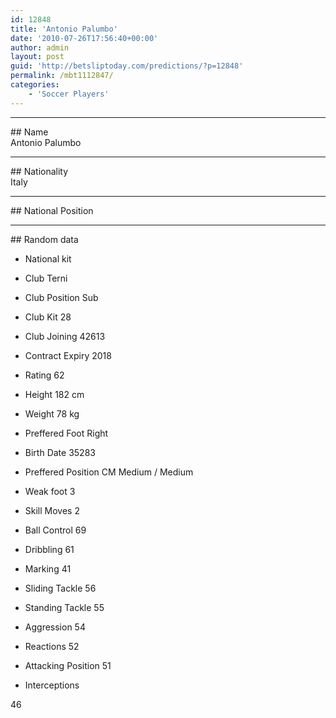 ```yaml
---
id: 12848
title: 'Antonio Palumbo'
date: '2010-07-26T17:56:40+00:00'
author: admin
layout: post
guid: 'http://betsliptoday.com/predictions/?p=12848'
permalink: /mbt1112847/
categories:
    - 'Soccer Players'
---
```


- - - - - -

\## Name  
 Antonio Palumbo

- - - - - -

\## Nationality  
 Italy

- - - - - -

\## National Position

- - - - - -

\## Random data

- National kit
- Club
 Terni

- Club Position
 Sub

- Club Kit
 28

- Club Joining
 42613

- Contract Expiry
 2018

- Rating
 62

- Height
 182 cm

- Weight
 78 kg

- Preffered Foot
 Right

- Birth Date
 35283

- Preffered Position
 CM Medium / Medium

- Weak foot
 3

- Skill Moves
 2

- Ball Control
 69

- Dribbling
 61

- Marking
 41

- Sliding Tackle
 56

- Standing Tackle
 55

- Aggression
 54

- Reactions
 52

- Attacking Position
 51

- Interceptions

 46